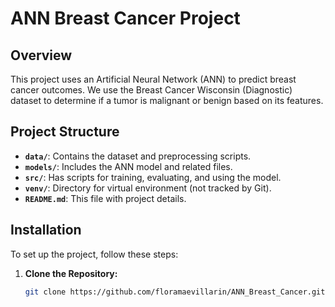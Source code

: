 # ANN Breast Cancer Project

## Overview

This project uses an Artificial Neural Network (ANN) to predict breast cancer outcomes. We use the Breast Cancer Wisconsin (Diagnostic) dataset to determine if a tumor is malignant or benign based on its features.

## Project Structure

- **`data/`**: Contains the dataset and preprocessing scripts.
- **`models/`**: Includes the ANN model and related files.
- **`src/`**: Has scripts for training, evaluating, and using the model.
- **`venv/`**: Directory for virtual environment (not tracked by Git).
- **`README.md`**: This file with project details.

## Installation

To set up the project, follow these steps:

1. **Clone the Repository:**

   ```bash
   git clone https://github.com/floramaevillarin/ANN_Breast_Cancer.git
